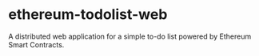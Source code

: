 # ethereum-todolist-web
A distributed web application for a simple to-do list powered by Ethereum Smart Contracts.
